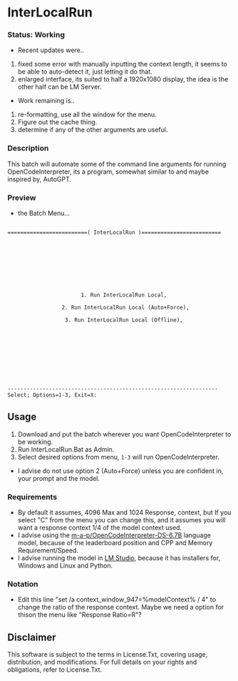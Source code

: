 # InterLocalRun

### Status: Working
- Recent updates were..
1. fixed some error with manually inputting the context length, it seems to be able to auto-detect it, just letting it do that. 
2. enlarged interface, its suited to half a 1920x1080 display, the idea is the other half can be LM Server.
- Work remaining is..
1. re-formatting, use all the window for the menu.
2. Figure out the cache thing.
3. determine if any of the other arguments are useful.

### Description
This batch will automate some of the command line arguments for running OpenCodeInterpreter, its a program, somewhat similar to and maybe inspired by, AutoGPT.

### Preview
- the Batch Menu...
```

=========================( InterLocalRun )=========================









                       1. Run InterLocalRun Local,

                 2. Run InterLocalRun Local (Auto+Force),

                  3. Run InterLocalRun Local (Offline),










------------------------------------------------------------------
Select; Options=1-3, Exit=X:

```

## Usage
1. Download and put the batch wherever you want OpenCodeInterpreter to be working.
2. Run InterLocalRun.Bat as Admin.
3. Select desired options from menu, `1-3` will run OpenCodeInterpreter.
- I advise do not use option 2 (Auto+Force) unless you are confident in, your prompt and the model. 

### Requirements
- By default it assumes, 4096 Max and 1024 Response, context, but If you select "C" from the menu you can change this, and it assumes you will want a response context 1/4 of the model context used.
- I advise using the [m-a-p/OpenCodeInterpreter-DS-6.7B](https://huggingface.co/m-a-p/OpenCodeInterpreter-DS-6.7B) language model, because of the leaderboard position and CPP and Memory Requirement/Speed.
- I advise running the model in [LM Studio](https://lmstudio.ai/), because it has installers for, Windows and Linux and Python. 

### Notation
- Edit this line "set /a context_window_947=%modelContext% / 4" to change the ratio of the response context. Maybe we need a option for thison the menu like "Response Ratio=R"?

## Disclaimer
This software is subject to the terms in License.Txt, covering usage, distribution, and modifications. For full details on your rights and obligations, refer to License.Txt.
